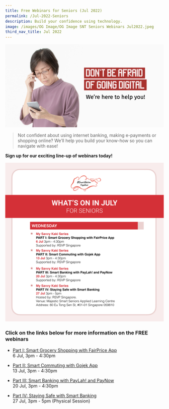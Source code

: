 ```yaml
---
title: Free Webinars for Seniors (Jul 2022)
permalink: /Jul-2022-Seniors
description: Build your confidence using technology.
image: /images/OG Image/OG Image SNT Seniors Webinars Jul2022.jpeg
third_nav_title: Jul 2022
---
```


![Webinars for Seniors - Jul 2022](/images/OG%20Image/OG%20Image%20SNT%20Seniors%20Webinars%20Jul2022.jpeg)

> Not confident about using internet banking, making e-payments or shopping online? We’ll help you build your know-how so you can navigate with ease!

**Sign up for our exciting line-up of webinars today!**

![July free webinars on making secured e-payments for seniors](/images/Jul%202022/Overview_Seniors.jpeg)

### Click on the links below for more information on the FREE webinars

* [Part I: Smart Grocery Shopping with FairPrice App](/seniors/my-savvy-kaki-series/fairprice-app-jul2022)<br>
6 Jul, 3pm - 4:30pm
 
* [Part II: Smart Commuting with Gojek App](/seniors/my-savvy-kaki-series/gojek-app-jul2022)<br>
13 Jul, 3pm - 4:30pm

* [Part III: Smart Banking with PayLah! and PayNow](/seniors/my-savvy-kaki-series/dbs-paylah-paynow-jul2022)<br>
20 Jul, 3pm - 4:30pm

* [Part IV: Staying Safe with Smart Banking](/seniors/my-savvy-kaki-series/staying-safe-jul2022)<br>
27 Jul, 3pm - 5pm (Physical Session)